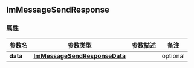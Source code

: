 <a name="ImMessageSendResponse"></a>
## ImMessageSendResponse
### 属性
参数名 | 参数类型 | 参数描述 | 备注
------------ | ------------- | ------------- | -------------
**data** | [**ImMessageSendResponseData**](#ImMessageSendResponseData) |  |  optional

<markdown src="./ImMessageSendResponseData.md"/>
